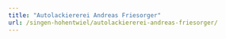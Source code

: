 ```yaml
---
title: "Autolackiererei Andreas Friesorger"
url: /singen-hohentwiel/autolackiererei-andreas-friesorger/
---
```

